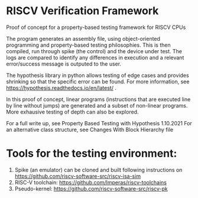# RISCV Verification Framework
Proof of concept for a property-based testing framework for RISCV CPUs

The program generates an assembly file, using object-oriented programming and property-based testing philosophies. This is then compiled, run through spike (the control) and the device under test. The logs are compared to identify any differences in execution and a relevant error/success message is outputed to the user. 

The hypothesis library in python allows testing of edge cases and provides shrinking so that the specific error can be found. For more information, see https://hypothesis.readthedocs.io/en/latest/ .

In this proof of concept, linear programs (instructions that are executed line by line without jumps) are generated and a subset of non-linear programs. More exhausive testing of depth can also be explored. 

For a full write up, see Property Based Testing with Hypothesis 1.10.2021 
For an alternative class structure, see Changes With Block Hierarchy file
 
# Tools for the testing environment:
1. Spike (an emulator) can be cloned and built following instructions on https://github.com/riscv-software-src/riscv-isa-sim
2. RISC-V toolchain: https://github.com/Imperas/riscv-toolchains
3. Pseudo-kernel: https://github.com/riscv-software-src/riscv-pk
